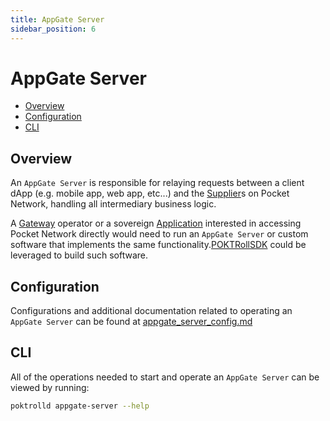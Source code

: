 ```yaml
---
title: AppGate Server
sidebar_position: 6
---
```


# AppGate Server <!-- omit in toc -->

- [Overview](#overview)
- [Configuration](#configuration)
- [CLI](#cli)

## Overview

An `AppGate Server` is responsible for relaying requests between a client dApp
(e.g. mobile app, web app, etc...) and the [Supplier](./supplier.md)s on Pocket
Network, handling all intermediary business logic.

A [Gateway](./gateway.md) operator or a sovereign [Application](./application.md)
interested in accessing Pocket Network directly would need to run an
`AppGate Server` or custom software that implements the same functionality.[POKTRollSDK](../packages/sdk.md) could be leveraged to build such software.

## Configuration

Configurations and additional documentation related to operating an `AppGate Server`
can be found at [appgate_server_config.md](../configs/appgate_server_config.md)

## CLI

All of the operations needed to start and operate an `AppGate Server` can be viewed by running:

```bash
poktrolld appgate-server --help
```
